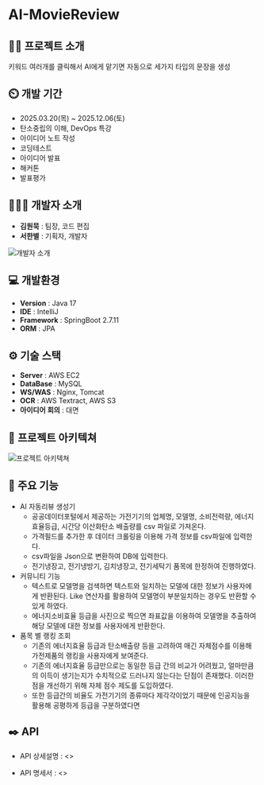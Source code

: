 # AI-MovieReview

## 👨‍🏫 프로젝트 소개

키워드 여러개를 클릭해서 AI에게 맡기면 자동으로 세가지 타입의 문장을 생성

## ⏲️ 개발 기간

- 2025.03.20(목) ~ 2025.12.06(토)
- 탄소중립의 이해, DevOps 특강
- 아이디어 노트 작성
- 코딩테스트
- 아이디어 발표
- 해커톤
- 발표평가

## 🧑‍🤝‍🧑 개발자 소개

- **김원묵** : 팀장, 코드 편집
- **서한별** : 기획자, 개발자

![개발자 소개]()

## 💻 개발환경

- **Version** : Java 17
- **IDE** : IntelliJ
- **Framework** : SpringBoot 2.7.11
- **ORM** : JPA

## ⚙️ 기술 스택

- **Server** : AWS EC2
- **DataBase** : MySQL
- **WS/WAS** : Nginx, Tomcat
- **OCR** : AWS Textract, AWS S3
- **아이디어 회의** : 대면

## 📝 프로젝트 아키텍쳐

![프로젝트 아키텍쳐]()

## 📌 주요 기능

- AI 자동리뷰 생성기
  - 공공데이터포털에서 제공하는 가전기기의 업체명, 모델명, 소비전력량, 에너지 효율등급, 시간당 이산화탄소 배출량를 csv 파일로 가져온다.
  - 가격필드를 추가한 후 데이터 크롤링을 이용해 가격 정보를 csv파일에 입력한다.
  - csv파일을 Json으로 변환하여 DB에 입력한다.
  - 전기냉장고, 전기냉방기, 김치냉장고, 전기세탁기 품목에 한정하여 진행하였다.
- 커뮤니티 기능
  - 텍스트로 모델명을 검색하면 텍스트와 일치하는 모델에 대한 정보가 사용자에게 반환된다. Like 연산자를 활용하여 모델명이 부분일치하는 경우도 반환할 수 있게 하였다.
  - 에너지소비효율 등급을 사진으로 찍으면 좌표값을 이용하여 모델명을 추출하여 해당 모델에 대한 정보를 사용자에게 반환한다.
- 품목 별 랭킹 조회
  - 기존의 에너지효율 등급과 탄소배출량 등을 고려하여 매긴 자체점수를 이용해 가전제품의 랭킹을 사용자에게 보여준다.
  - 기존의 에너지효율 등급만으로는 동일한 등급 간의 비교가 어려웠고, 얼마만큼의 이득이 생기는지가 수치적으로 드러나지 않는다는 단점이 존재했다. 이러한 점을 개선하기 위해 자체 점수 제도를 도입하였다.
  - 또한 등급간의 비율도 가전기기의 종류마다 제각각이었기 때문에 인공지능을 활용해 공평하게 등급을 구분하였다면

## ✒️ API

- API 상세설명 : <>

- API 명세서 : <>
